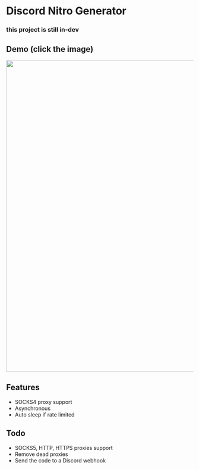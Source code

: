 # Discord Nitro Generator
### this project is still in-dev

## Demo (click the image)
<a href="https://asciinema.org/a/Ph6fHU6CRSGkpaf8Lb28vqRvq"><img src="https://asciinema.org/a/Ph6fHU6CRSGkpaf8Lb28vqRvq.png" width="836"/></a>

## Features
* SOCKS4 proxy support
* Asynchronous
* Auto sleep if rate limited

## Todo
* SOCKS5, HTTP, HTTPS proxies support
* Remove dead proxies
* Send the code to a Discord webhook

